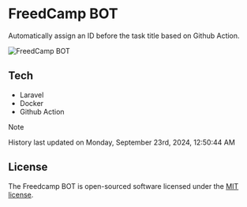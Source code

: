 # FreedCamp BOT

Automatically assign an ID before the task title based on Github Action.

![FreedCamp BOT](https://repository-images.githubusercontent.com/737932867/7d34798b-2680-471c-b089-a78a718d3d6a)

## Tech

- Laravel
- Docker
- Github Action

> [!NOTE]  
> History last updated on Monday, September 23rd, 2024, 12:50:44 AM

## License

The Freedcamp BOT is open-sourced software licensed under the [MIT license](https://opensource.org/licenses/MIT).
